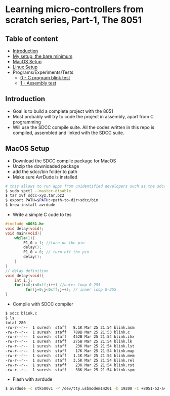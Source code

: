 # Learning micro-controllers from scratch series, Part-1, The 8051
## Table of content
- [Introduction]()
- [My setup, the bare minimum]()
- [MacOS Setup]()
- [Linux Setup]()
- Programs/Experiments/Tests
	- [0 - C program blink test]()
	- [1 - Assembly test]()


## Introduction
- Goal is to build a complete project with the 8051
- Most probably will try to code the project in assembly, apart from C programming
- Will use the SDCC compile suite. All the codes written in this repo is compiled, assembled and linked with the SDCC suite.

## MacOS Setup
- Download the SDCC compile package for MacOS
- Unzip the downloaded package
- add the sdcc/bin folder to path
- Make sure AvrDude is installed

```bash
# this allows to run apps from unidentified developers such as the sdcc compiler
$ sudo spctl --master-disable
$ tar xvf sdcc-xyz.tar.bz2
$ export PATH=$PATH:<path-to-dir>sdcc/bin
$ brew install avrdude
```
- Write a simple C code to tes
```c
#include <8051.h>
void delay(void);
void main(void){
    while(1){
        P1_0 = 1; //turn on the pin
        delay();
        P1_0 = 0; // turn off the pin
        delay();
    }
}
// delay definition
void delay(void){
    int i,j;
    for(i=0;i<0xff;i++) //outer loop 0-255
         for(j=0;j<0xff;j++); // inner loop 0-255
}
```
- Compile with SDCC compiler
```bash
$ sdcc blink.c
$ ls 
total 280
-rw-r--r--  1 suresh  staff   8.1K Mar 25 21:54 blink.asm
-rw-r--r--  1 suresh  staff   789B Mar 25 21:53 blink.c
-rw-r--r--  1 suresh  staff   452B Mar 25 21:54 blink.ihx
-rw-r--r--  1 suresh  staff   275B Mar 25 21:54 blink.lk
-rw-r--r--  1 suresh  staff    23K Mar 25 21:54 blink.lst
-rw-r--r--  1 suresh  staff    17K Mar 25 21:54 blink.map
-rw-r--r--  1 suresh  staff   1.1K Mar 25 21:54 blink.mem
-rw-r--r--  1 suresh  staff   3.5K Mar 25 21:54 blink.rel
-rw-r--r--  1 suresh  staff    23K Mar 25 21:54 blink.rst
-rw-r--r--  1 suresh  staff    38K Mar 25 21:54 blink.sym
```
- Flash with avrdude
```bash
$ avrdude -c stk500v1 -P /dev/tty.usbmodem14201 -b 19200 -C +8051-52-avrdude.conf -p AT89S52 -e -U flash:w:blink.ihx:i
```
